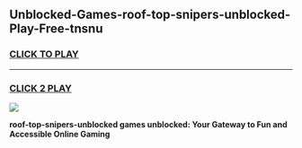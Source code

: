 
## Unblocked-Games-roof-top-snipers-unblocked-Play-Free-tnsnu
<h3>
<a href="https://premium76.site?title=roof-top-snipers-unblocked&ref=12A">CLICK TO PLAY</a></h3>
<hr>

<h3>
<a href="https://premium76.site?title=roof-top-snipers-unblocked&ref=12A">CLICK 2 PLAY</a>
  
</h3>

<a href="https://premium76.site?title=roof-top-snipers-unblocked&ref=12A"><img src="https://clearcache.store/games.png"></a>


**roof-top-snipers-unblocked games unblocked: Your Gateway to Fun and Accessible Online Gaming**
